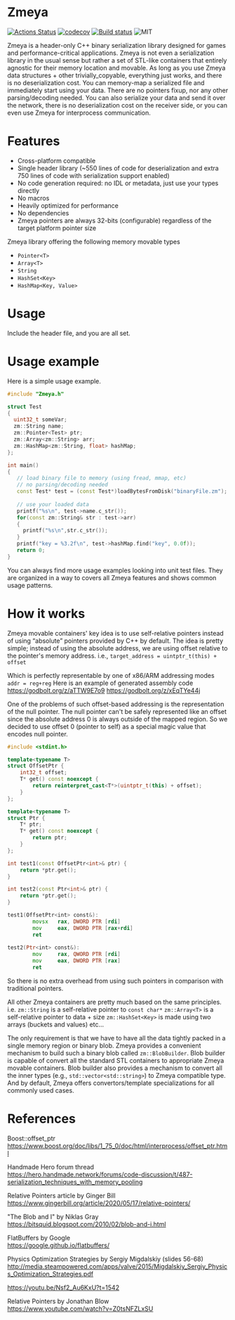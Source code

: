# Zmeya 

[![Actions Status](https://github.com/SergeyMakeev/Zmeya/workflows/build/badge.svg)](https://github.com/SergeyMakeev/Zmeya/actions)
[![codecov](https://codecov.io/gh/SergeyMakeev/Zmeya/graph/badge.svg?token=V07QJQX2NT)](https://codecov.io/gh/SergeyMakeev/Zmeya)
[![Build status](https://ci.appveyor.com/api/projects/status/qllqgshfy9cjme2q?svg=true)](https://ci.appveyor.com/project/SergeyMakeev/zmeya)
![MIT](https://img.shields.io/badge/license-MIT-blue.svg)

Zmeya is a header-only C++ binary serialization library designed for games and performance-critical applications.
Zmeya is not even a serialization library in the usual sense but rather a set of STL-like containers that entirely agnostic for their memory location and movable. As long as you use Zmeya data structures + other trivially_copyable, everything just works, and there is no deserialization cost. You can memory-map a serialized file and immediately start using your data. There are no pointers fixup, nor any other parsing/decoding needed. You can also serialize your data and send it over the network, there is no deserialization cost on the receiver side, or you can even use Zmeya for interprocess communication.

# Features

- Cross-platform compatible
- Single header library (~550 lines of code for deserialization and extra 750 lines of code with serialization support enabled)
- No code generation required: no IDL or metadata, just use your types directly
- No macros
- Heavily optimized for performance
- No dependencies
- Zmeya pointers are always 32-bits (configurable) regardless of the target platform pointer size

Zmeya library offering the following memory movable types
- `Pointer<T>`
- `Array<T>`
- `String`
- `HashSet<Key>`
- `HashMap<Key, Value>`

# Usage

Include the header file, and you are all set.

# Usage example

Here is a simple usage example.

```cpp
#include "Zmeya.h"

struct Test
{
  uint32_t someVar;
  zm::String name;
  zm::Pointer<Test> ptr;
  zm::Array<zm::String> arr;
  zm::HashMap<zm::String, float> hashMap;
};

int main()
{
   // load binary file to memory (using fread, mmap, etc)
   // no parsing/decoding needed
   const Test* test = (const Test*)loadBytesFromDisk("binaryFile.zm");  
   
   // use your loaded data
   printf("%s\n", test->name.c_str());
   for(const zm::String& str : test->arr)
   {
     printf("%s\n",str.c_str());
   }
   printf("key = %3.2f\n", test->hashMap.find("key", 0.0f));
   return 0;
}
```

You can always find more usage examples looking into unit test files. They are organized in a way to covers all Zmeya features and shows common usage patterns.

# How it works

Zmeya movable containers' key idea is to use self-relative pointers instead of using “absolute” pointers provided by C++ by default.
The idea is pretty simple; instead of using the absolute address, we are using offset relative to the pointer's memory address.
i.e., `target_address = uintptr_t(this) + offset`

Which is perfectly representable by one of x86/ARM addressing modes `addr = reg+reg`
Here is an example of generated assembly code
https://godbolt.org/z/aTTW9E7o9
https://godbolt.org/z/xEqTYe44j


One of the problems of such offset-based addressing is the representation of the null pointer. The null pointer can't be safely represented like an offset since the absolute address 0 is always outside of the mapped region. So we decided to use offset 0 (pointer to self) as a special magic value that encodes null pointer.

```cpp
#include <stdint.h>

template<typename T>
struct OffsetPtr {
    int32_t offset;
    T* get() const noexcept {
        return reinterpret_cast<T*>(uintptr_t(this) + offset);
    }
};

template<typename T>
struct Ptr {
    T* ptr;
    T* get() const noexcept {
        return ptr;
    }
};

int test1(const OffsetPtr<int>& ptr) {
    return *ptr.get();
}

int test2(const Ptr<int>& ptr) {
    return *ptr.get();
}
```

```asm
test1(OffsetPtr<int> const&):
        movsx   rax, DWORD PTR [rdi]
        mov     eax, DWORD PTR [rax+rdi]
        ret
        
test2(Ptr<int> const&):
        mov     rax, QWORD PTR [rdi]
        mov     eax, DWORD PTR [rax]
        ret
```

So there is no extra overhead from using such pointers in comparison with traditional pointers.

All other Zmeya containers are pretty much based on the same principles.
i.e.
`zm::String` is a self-relative pointer to `const char*`
`zm::Array<T>` is a self-relative pointer to data + size
`zm::HashSet<Key>` is made using two arrays (buckets and values)
etc...

The only requirement is that we have to have all the data tightly packed in a single memory region or binary blob.
Zmeya provides a convenient mechanism to build such a binary blob called `zm::BlobBuilder`.
Blob builder is capable of convert all the standard STL containers to appropriate Zmeya movable containers. Blob builder also provides a mechanism to convert all the inner types (e.g., `std::vector<std::string>`) to Zmeya compatible type. And by default, Zmeya offers convertors/template specializations for all commonly used cases.

# References

Boost::offset_ptr<T>   
https://www.boost.org/doc/libs/1_75_0/doc/html/interprocess/offset_ptr.html

Handmade Hero forum thread  
https://hero.handmade.network/forums/code-discussion/t/487-serialization_techniques_with_memory_pooling


Relative Pointers article by Ginger Bill  
https://www.gingerbill.org/article/2020/05/17/relative-pointers/

"The Blob and I" by Niklas Gray  
https://bitsquid.blogspot.com/2010/02/blob-and-i.html

FlatBuffers by Google  
https://google.github.io/flatbuffers/

Physics Optimization Strategies by Sergiy Migdalskiy (slides 56-68)  
http://media.steampowered.com/apps/valve/2015/Migdalskiy_Sergiy_Physics_Optimization_Strategies.pdf

https://youtu.be/Nsf2_Au6KxU?t=1542


Relative Pointers by Jonathan Blow  
https://www.youtube.com/watch?v=Z0tsNFZLxSU





